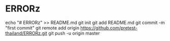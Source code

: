 # ERRORz

echo "# ERRORz" >> README.md
git init
git add README.md
git commit -m "first commit"
git remote add origin https://github.com/pretest-thailand/ERRORz.git
git push -u origin master

